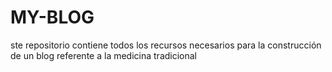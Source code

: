 # MY-BLOG
ste repositorio contiene todos los recursos necesarios para la construcción de un blog referente a la medicina tradicional
